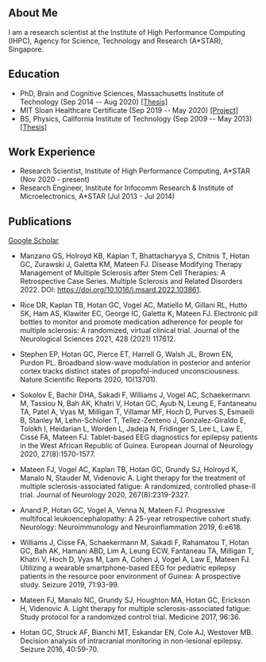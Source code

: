 ## About Me
I am a research scientist at the Institute of High Performance Computing (IHPC), Agency for Science, Technology and Research (A\*STAR), Singapore.

## Education
- PhD, Brain and Cognitive Sciences, Massachusetts Institute of Technology (Sep 2014 -- Aug 2020) [\[Thesis\]](https://dspace.mit.edu/handle/1721.1/129230)
- MIT Sloan Healthcare Certificate (Sep 2019 -- May 2020) [\[Project\]](https://mitsloan.mit.edu/sites/default/files/inline-files/H-Lab%202019%20-%20Boston%20Medical%20Center%20poster.pdf)
- BS, Physics, California Institute of Technology (Sep 2009 -- May 2013) [\[Thesis\]](https://thesis.library.caltech.edu/10705/)

## Work Experience
- Research Scientist, Institute of High Performance Computing, A\*STAR (Nov 2020 - present)
- Research Engineer, Institute for Infocomm Research & Institute of Microelectronics, A\*STAR (Jul 2013 - Jul 2014)

## Publications
[Google Scholar](https://scholar.google.com/citations?hl=en&user=r9zzv4EAAAAJ)
- Manzano GS, Holroyd KB, Kaplan T, Bhattacharyya S, Chitnis T, Hotan GC, Zurawski J, Galetta KM, Mateen FJ. Disease Modifying Therapy Management of Multiple Sclerosis after Stem Cell Therapies: A Retrospective Case Series. Multiple Sclerosis and Related Disorders 2022.  DOI: https://doi.org/10.1016/j.msard.2022.103861.

- Rice DR, Kaplan TB, Hotan GC, Vogel AC, Matiello M, Gillani RL, Hutto SK, Ham AS, Klawiter EC, George IC, Galetta K, Mateen FJ. Electronic pill bottles to monitor and promote medication adherence for people for multiple sclerosis: A randomized, virtual clinical trial. Journal of the Neurological Sciences 2021, 428 (2021) 117612.

- Stephen EP, Hotan GC, Pierce ET, Harrell G, Walsh JL, Brown EN, Purdon PL. Broadband slow-wave modulation in posterior and anterior cortex tracks distinct states of propofol-induced unconsciousness. Nature Scientific Reports 2020, 10(13701).

- Sokolov E, Bachir DHA, Sakadi F, Williams J, Vogel AC, Schaekermann M, Tassiou N, Bah AK, Khatri V, Hotan GC, Ayub N, Leung E, Fantaneanu TA, Patel A, Vyas M, Milligan T, Villamar MF, Hoch D, Purves S, Esmaeili B, Stanley M, Lehn-Schioler T, Tellez-Zenteno J, Gonzalez-Giraldo E, Tolokh I, Heidarian L, Worden L, Jadeja N, Fridinger S, Lee L, Law E, Cissé FA, Mateen FJ. Tablet-based EEG diagnostics for epilepsy patients in the West African Republic of Guinea. European Journal of Neurology 2020, 27(8):1570-1577.

- Mateen FJ, Vogel AC, Kaplan TB, Hotan GC, Grundy SJ, Holroyd K, Manalo N, Stauder M, Videnovic A. Light therapy for the treatment of multiple sclerosis-associated fatigue: A randomized, controlled phase-II trial. Journal of Neurology 2020, 267(8):2319-2327.

- Anand P, Hotan GC, Vogel A, Venna N, Mateen FJ. Progressive multifocal leukoencephalopathy: A 25-year retrospective cohort study. Neurology: Neuroimmunology and Neuroinflammation 2019, 6:e618.

- Williams J, Cisse FA, Schaekermann M, Sakadi F, Rahamatou T, Hotan GC, Bah AK, Hamani ABD, Lim A, Leung ECW, Fantaneau TA, Milligan T, Khatri V, Hoch D, Vyas M, Lam A, Cohen J, Vogel A, Law E, Mateen FJ. Utilizing a wearable smartphone-based EEG for pediatric epilepsy patients in the resource poor environment of Guinea: A prospective study. Seizure 2019, 71:93-99.

- Mateen FJ, Manalo NC, Grundy SJ, Houghton MA, Hotan GC, Erickson H, Videnovic A. Light therapy for multiple sclerosis-associated fatigue: Study protocol for a randomized control trial. Medicine 2017, 96:36. 

-	Hotan GC, Struck AF, Bianchi MT, Eskandar EN, Cole AJ, Westover MB. Decision analysis of intracranial monitoring in non-lesional epilepsy. Seizure 2016, 40:59-70.



[comment]: # (## Curriculum Vitae)


